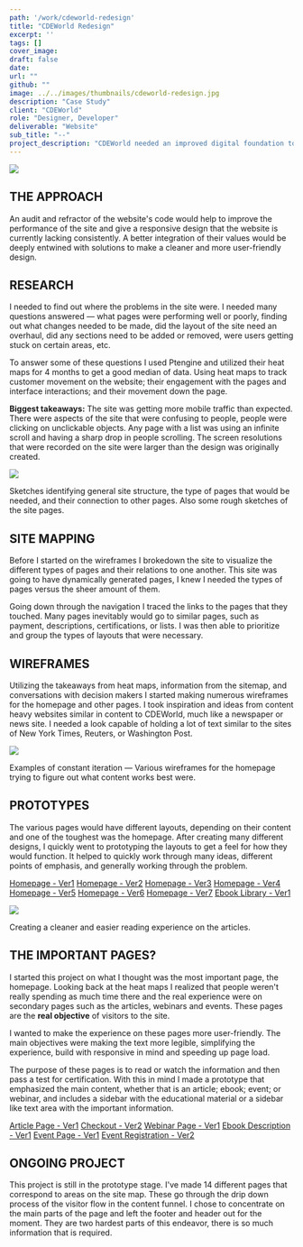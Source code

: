 ```yaml
---
path: '/work/cdeworld-redesign'
title: "CDEWorld Redesign"
excerpt: ''
tags: []
cover_image:
draft: false
date:
url: ""
github: ""
image: ../../images/thumbnails/cdeworld-redesign.jpg
description: "Case Study"
client: "CDEWorld"
role: "Designer, Developer"
deliverable: "Website"
sub_title: "--"
project_description: "CDEWorld needed an improved digital foundation to facilitate the increase in mobile and tablet traffic. With this improvement they also wanted to identify user experience improvements, develop a site that better conveyed their company values, and have an audit of their development practices and assets."
---
```


![](/static/Macbook-Article-1-39370fef37751cb6de6f1cd3a2be4a97.png)

## THE APPROACH

An audit and refractor of the website's code would help to improve the performance of the site and give a responsive design that the website is currently lacking consistently. A better integration of their values would be deeply entwined with solutions to make a cleaner and more user-friendly design.

## RESEARCH

I needed to find out where the problems in the site were. I needed many questions answered — what pages were performing well or poorly, finding out what changes needed to be made, did the layout of the site need an overhaul, did any sections need to be added or removed, were users getting stuck on certain areas, etc.

To answer some of these questions I used Ptengine and utilized their heat maps for 4 months to get a good median of data. Using heat maps to track customer movement on the website; their engagement with the pages and interface interactions; and their movement down the page.

**Biggest takeaways:** The site was getting more mobile traffic than expected. There were aspects of the site that were confusing to people, people were clicking on unclickable objects. Any page with a list was using an infinite scroll and having a sharp drop in people scrolling. The screen resolutions that were recorded on the site were larger than the design was originally created.

![](/static/dribbble-portfolio-b05552618c505d177f44b589aaeae591.png)
<div class="quote">Sketches identifying general site structure, the type of pages that would be needed, and their connection to other pages. Also some rough sketches of the site pages.</div>

## SITE MAPPING

Before I started on the wireframes I brokedown the site to visualize the different types of pages and their relations to one another. This site was going to have dynamically generated pages, I knew I needed the types of pages versus the sheer amount of them.

Going down through the navigation I traced the links to the pages that they touched. Many pages inevitably would go to similar pages, such as payment, descriptions, certifications, or lists. I was then able to prioritize and group the types of layouts that were necessary.

## WIREFRAMES

Utilizing the takeaways from heat maps, information from the sitemap, and conversations with decision makers I started making numerous wireframes for the homepage and other pages. I took inspiration and ideas from content heavy websites similar in content to CDEWorld, much like a newspaper or news site. I needed a look capable of holding a lot of text similar to the sites of New York Times, Reuters, or Washington Post.

![](/static/Homepage-v2-2f6628cdc537a341bebd8ac48c78058f.jpg)
<div class="quote">Examples of constant iteration — Various wireframes for the homepage trying to figure out what content works best were.</div>

## PROTOTYPES

The various pages would have different layouts, depending on their content and one of the toughest was the homepage. After creating many different designs, I quickly went to prototyping the layouts to get a feel for how they would function. It helped to quickly work through many ideas, different points of emphasis, and generally working through the problem.

<a href="https://toripugh.com/prototype/cdew-test-v1/Grid-%20Redesign-3/Grid%20-%20Test3.html" target="_blank">Homepage - Ver1</a>
<a href="https://toripugh.com/prototype/cdew-test-v1/Grid-%20Redesign/Grid%20-%20Test.html" target="_blank">Homepage - Ver2</a>
<a href="https://toripugh.com/prototype/cdew-test-v1/Homepage.html" target="_blank">Homepage - Ver3</a>
<a href="https://toripugh.com/prototype/cdew-test-v1/hp2/" target="_blank">Homepage - Ver4</a>
<a href="https://toripugh.com/prototype/cdew-test-v1/hp3/" target="_blank">Homepage - Ver5</a>
<a href="https://toripugh.com/prototype/cdew-test-v1/hp4/" target="_blank">Homepage - Ver6</a>
<a href="https://toripugh.com/prototype/cdew-test-v2/Prototype-Version3.html" target="_blank">Homepage - Ver7</a>
<a href="https://toripugh.com/prototype/cdew-test-v1/Grid-%20Redesign-2/Grid%20-%20Test2.html" target="_blank">Ebook Library - Ver1</a>

![](/static/vpdesigns-v3-d644442d3fdafa1f4e82326404ebf15c.png)
<div class="quote">Creating a cleaner and easier reading experience on the articles.</div>

## THE IMPORTANT PAGES?

I started this project on what I thought was the most important page, the homepage. Looking back at the heat maps I realized that people weren't really spending as much time there and the real experience were on secondary pages such as the articles, webinars and events. These pages are the **real objective** of visitors to the site.

I wanted to make the experience on these pages more user-friendly. The main objectives were making the text more legible, simplifying the experience, build with responsive in mind and speeding up page load.

The purpose of these pages is to read or watch the information and then pass a test for certification. With this in mind I made a prototype that emphasized the main content, whether that is an article; ebook; event; or webinar, and includes a sidebar with the educational material or a sidebar like text area with the important information.

<a href="https://toripugh.com/prototype/cdew-test-v2/Prototype-Version1.html" target="_blank">Article Page - Ver1</a>
<a href="https://toripugh.com/prototype/cdew-test-v2/Prototype-Version5-B.html" target="_blank">Checkout - Ver2</a>
<a href="https://toripugh.com/prototype/cdew-test-v2/Prototype-Version10.html">Webinar Page - Ver1</a>
<a href="https://toripugh.com/prototype/cdew-test-v2/Prototype-Version6.html">Ebook Description - Ver1</a>
<a href="https://toripugh.com/prototype/cdew-test-v2/Prototype-Version9.html">Event Page - Ver1</a>
<a href="https://toripugh.com/prototype/cdew-test-v2/Prototype-Version11.html">Event Registration - Ver2</a>

## ONGOING PROJECT

This project is still in the prototype stage. I've made 14 different pages that correspond to areas on the site map. These go through the drip down process of the visitor flow in the content funnel. I chose to concentrate on the main parts of the page and left the footer and header out for the moment. They are two hardest parts of this endeavor, there is so much information that is required.